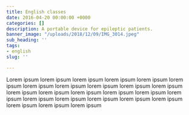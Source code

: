 ```yaml
---
title: English classes
date: 2016-04-20 00:00:00 +0000
categories: []
description: A portable device for epileptic patients.
banner_image: "/uploads/2018/12/09/IMG_3014.jpeg"
sub_heading: ''
tags:
- english
slug: ''

---
```

Lorem ipsum lorem ipsum lorem ipsum lorem ipsum lorem ipsum lorem ipsum lorem ipsum lorem ipsum lorem ipsum lorem ipsum lorem ipsum lorem ipsum lorem ipsum lorem ipsum lorem ipsum lorem ipsum lorem ipsum lorem ipsum lorem ipsum lorem ipsum lorem ipsum lorem ipsum lorem ipsum lorem ipsum lorem ipsum
